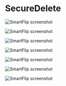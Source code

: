SecureDelete
============

![SmartFlip screenshot](http://www.gratianlup.com/documents/secure_delete_folder.PNG)  

![SmartFlip screenshot](http://www.gratianlup.com/documents/secure_delete_folder_filters.PNG)  

![SmartFlip screenshot](http://www.gratianlup.com/documents/secure_delete_schedule_options.PNG)  

![SmartFlip screenshot](http://www.gratianlup.com/documents/secure_delete_schedule_action_custom.PNG)  

![SmartFlip screenshot](http://www.gratianlup.com/documents/secure_delete_options_scheduling.PNG)  

![SmartFlip screenshot](http://www.gratianlup.com/documents/secure_delete_schedule_action_powershell.PNG)  

![SmartFlip screenshot](http://www.gratianlup.com/documents/secure_delete_export.PNG)  
